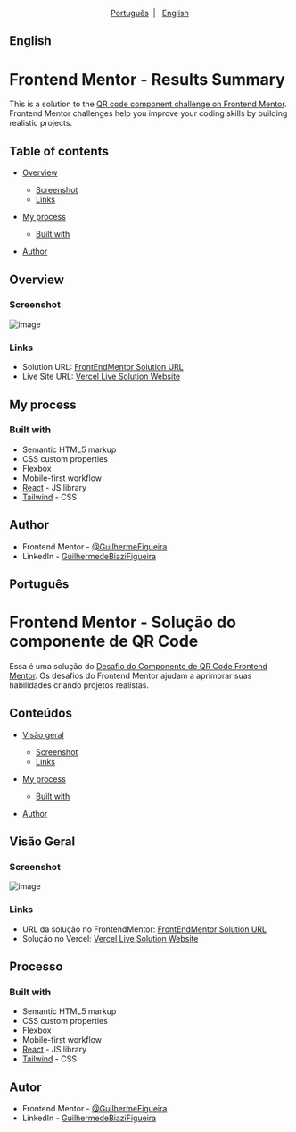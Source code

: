 
<p align="center">
  <a href="#português">Português</a>&nbsp;&nbsp;|&nbsp;&nbsp;
  <a href="#english">English</a>
</p>

## English

# Frontend Mentor - Results Summary

This is a solution to the [QR code component challenge on Frontend Mentor](https://www.frontendmentor.io/challenges/qr-code-component-iux_sIO_H). Frontend Mentor challenges help you improve your coding skills by building realistic projects.

## Table of contents

- [Overview](#overview)
  - [Screenshot](#screenshot)
  - [Links](#links)
- [My process](#my-process)
  - [Built with](#built-with)

- [Author](#author)

## Overview

### Screenshot

![image](https://user-images.githubusercontent.com/95925774/221325415-e7482aea-2077-4b58-8224-68db682d0189.png)

### Links

- Solution URL: [FrontEndMentor Solution URL](https://www.frontendmentor.io/solutions/tailwindcss-and-react-qr-code-component-_3XhaNB8Xp)
- Live Site URL: [Vercel Live Solution Website](https://qr-code-component-guilhermefigueira.vercel.app)

## My process

### Built with

- Semantic HTML5 markup
- CSS custom properties
- Flexbox
- Mobile-first workflow
- [React](https://reactjs.org/) - JS library
- [Tailwind](https://tailwindcss.com) - CSS

## Author

- Frontend Mentor - [@GuilhermeFigueira](https://www.frontendmentor.io/profile/GuilhermeFigueira)
- LinkedIn - [GuilhermedeBiaziFigueira](https://www.linkedin.com/in/guilherme-de-biazi-figueira-a77aa3250/)

## Português

# Frontend Mentor - Solução do componente de QR Code 

Essa é uma solução do [Desafio do Componente de QR Code Frontend Mentor](https://www.frontendmentor.io/challenges/qr-code-component-iux_sIO_H). Os desafios do Frontend Mentor ajudam a aprimorar suas habilidades criando projetos realistas.

## Conteúdos

- [Visão geral](#visãogeral)
  - [Screenshot](#screenshot)
  - [Links](#links)
- [My process](#my-process)
  - [Built with](#built-with)

- [Author](#author)

## Visão Geral

### Screenshot

![image](https://user-images.githubusercontent.com/95925774/221325415-e7482aea-2077-4b58-8224-68db682d0189.png)

### Links

- URL da solução no FrontendMentor: [FrontEndMentor Solution URL](https://www.frontendmentor.io/solutions/tailwindcss-and-react-qr-code-component-_3XhaNB8Xp)
- Solução no Vercel: [Vercel Live Solution Website](https://qr-code-component-guilhermefigueira.vercel.app)

## Processo

### Built with

- Semantic HTML5 markup
- CSS custom properties
- Flexbox
- Mobile-first workflow
- [React](https://reactjs.org/) - JS library
- [Tailwind](https://tailwindcss.com) - CSS

## Autor

- Frontend Mentor - [@GuilhermeFigueira](https://www.frontendmentor.io/profile/GuilhermeFigueira)
- LinkedIn - [GuilhermedeBiaziFigueira](https://www.linkedin.com/in/guilherme-de-biazi-figueira-a77aa3250/)
